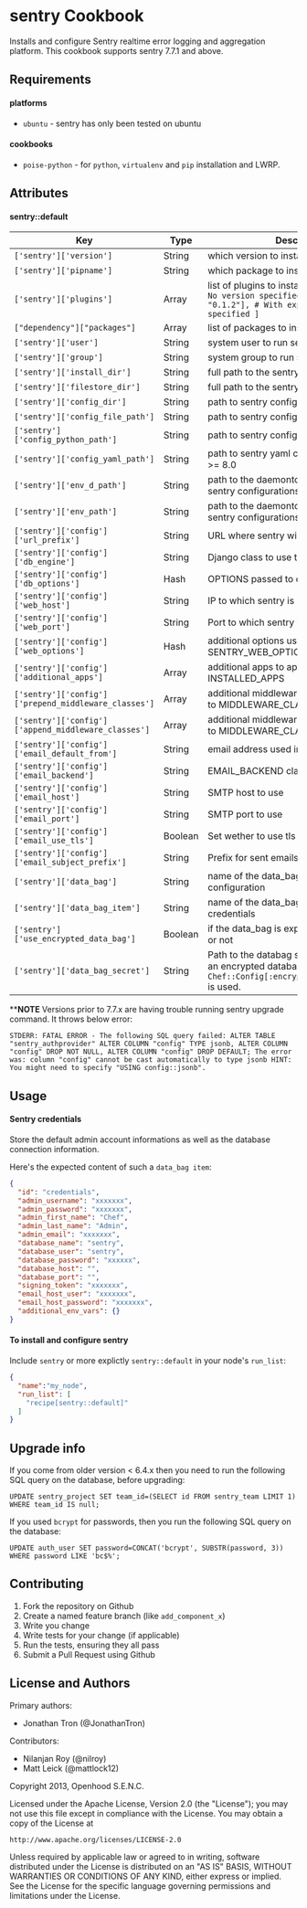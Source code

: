 sentry Cookbook
=================

Installs and configure Sentry realtime error logging and aggregation platform. This cookbook supports sentry 7.7.1 and above.

Requirements
------------

#### platforms
- `ubuntu` - sentry has only been tested on ubuntu

#### cookbooks
- `poise-python` - for `python`, `virtualenv` and `pip` installation and LWRP.

Attributes
----------

#### sentry::default

| Key | Type | Description | Default |
|-----|------|-------------|---------|
| `['sentry']['version']` | String | which version to install | `"8.6.0" **` |
| `['sentry']['pipname']` | String | which package to install | `"sentry[postgres]"` |
| `['sentry']['plugins']` | Array | list of plugins to install: ``` [ "sentry-irc", # No version specified ["sentry-github", "0.1.2"], # With explicit version specified ] ``` | `[["django-secure", "1.0.1"], ["django-bcrypt", "0.9.2"], ["django-sendmail-backend", "0.1.2"]]` |
| `["dependency"]["packages"]` | Array | list of packages to install | `["libxml2-dev", "libxslt1-dev", "libffi-dev",]` |
| `['sentry']['user']` | String | system user to run sentry | `"sentry"` |
| `['sentry']['group']` | String | system group to run sentry | `"sentry"` |
| `['sentry']['install_dir']` | String | full path to the sentry install directory | `"/opt/sentry/"` |
| `['sentry']['filestore_dir']` | String | full path to the sentry filestore directory | `"/opt/sentry/data"` |
| `['sentry']['config_dir']` | String | path to sentry config directory | `"/opt/sentry/etc"` |
| `['sentry']['config_file_path']` | String | path to sentry config file for Sentry < 8.0 | `"/opt/sentry/etc/config.py"` |
| `['sentry']['config_python_path']` | String | path to sentry config file for Sentry >= 8.0 | `"/opt/sentry/etc/sentry.conf.py"` |
| `['sentry']['config_yaml_path']` | String | path to sentry yaml config file for Sentry >= 8.0 | `"/opt/sentry/etc/config.yml"` |
| `['sentry']['env_d_path']` | String | path to the daemontool's env.d path for sentry configurations | `"/etc/sentry.d"` |
| `['sentry']['env_path']` | String | path to the daemontool's env path for sentry configurations | `"/etc/sentry.d/env"` |
| `['sentry']['config']['url_prefix']` | String | URL where sentry will be accessible | `"http://localhost"` |
| `['sentry']['config']['db_engine']` | String | Django class to use to connect to database | `"django.db.backends.postgresql_psycopg2"` |
| `['sentry']['config']['db_options']` | Hash | OPTIONS passed to database config | `{autocommit: true}` |
| `['sentry']['config']['web_host']` | String | IP to which sentry is listening | `"127.0.0.1"` |
| `['sentry']['config']['web_port']` | String | Port to which sentry is listening | `9000` |
| `['sentry']['config']['web_options']` | Hash | additional options used in SENTRY_WEB_OPTIONS | `{"workers": 3, secure_scheme_headers: {"X-FORWARDED-PROTO": 'https'}}` |
| `['sentry']['config']['additional_apps']` | Array | additional apps to append to INSTALLED_APPS | `["djangosecure", "django_bcrypt"]` |
| `['sentry']['config']['prepend_middleware_classes']` | Array | additional middlewares classes to prepend to MIDDLEWARE_CLASSES | `["djangosecure.middleware.SecurityMiddleware"]` |
| `['sentry']['config']['append_middleware_classes']` | Array | additional middlewares classes to append to MIDDLEWARE_CLASSES | `[]` |
| `['sentry']['config']['email_default_from']` | String | email address used in from of sent emails | `"#{node["sentry"]["user"]}@#{node[:fqdn]}"` |
| `['sentry']['config']['email_backend']` | String | EMAIL_BACKEND class to use by django | `"django.core.mail.backends.smtp.EmailBackend"` |
| `['sentry']['config']['email_host']` | String | SMTP host to use | `"localhost"` |
| `['sentry']['config']['email_port']` | String | SMTP port to use | `25` |
| `['sentry']['config']['email_use_tls']` | Boolean | Set wether to use tls for auth | `false` |
| `['sentry']['config']['email_subject_prefix']` | String | Prefix for sent emails | `nil` |
| `['sentry']['data_bag']` | String | name of the data_bag holding the sentry configuration | `"sentry"` |
| `['sentry']['data_bag_item']` | String | name of the data_bag's item holding the credentials | `"credentials"` |
| `['sentry']['use_encrypted_data_bag']` | Boolean | if the data_bag is expected to be encrypted or not | `false` |
| `['sentry']['data_bag_secret']` | String | Path to the databag secret file when using an encrypted databag, if nil the value from `Chef::Config[:encrypted_data_bag_secret]` is used. | `nil` |

****NOTE** Versions prior to 7.7.x are having trouble running sentry upgrade command. It throws below error:

	STDERR: FATAL ERROR - The following SQL query failed: ALTER TABLE "sentry_authprovider" ALTER COLUMN "config" TYPE jsonb, ALTER COLUMN 	"config" DROP NOT NULL, ALTER COLUMN "config" DROP DEFAULT; The error was: column "config" cannot be cast automatically to type jsonb HINT: 	You might need to specify "USING config::jsonb".

Usage
-----

#### Sentry credentials

Store the default admin account informations as well as the database connection
information.

Here's the expected content of such a `data_bag item`:

```json
{
  "id": "credentials",
  "admin_username": "xxxxxxx",
  "admin_password": "xxxxxxx",
  "admin_first_name": "Chef",
  "admin_last_name": "Admin",
  "admin_email": "xxxxxxx",
  "database_name": "sentry",
  "database_user": "sentry",
  "database_password": "xxxxxx",
  "database_host": "",
  "database_port": "",
  "signing_token": "xxxxxxx",
  "email_host_user": "xxxxxxx",
  "email_host_password": "xxxxxxx",
  "additional_env_vars": {}
}
```

#### To install and configure sentry

Include `sentry` or more explictly `sentry::default` in your node's `run_list`:

```json
{
  "name":"my_node",
  "run_list": [
    "recipe[sentry::default]"
  ]
}
```

Upgrade info
------------

If you come from older version < 6.4.x then you need to run the following SQL query on the database, before upgrading:

```
UPDATE sentry_project SET team_id=(SELECT id FROM sentry_team LIMIT 1) WHERE team_id IS null;
```

If you used `bcrypt` for passwords, then you run the following SQL query on the database:

```
UPDATE auth_user SET password=CONCAT('bcrypt', SUBSTR(password, 3)) WHERE password LIKE 'bc$%';
```

Contributing
------------

1. Fork the repository on Github
2. Create a named feature branch (like `add_component_x`)
3. Write you change
4. Write tests for your change (if applicable)
5. Run the tests, ensuring they all pass
6. Submit a Pull Request using Github

License and Authors
-------------------

Primary authors:

- Jonathan Tron (@JonathanTron)

Contributors:

- Nilanjan Roy (@nilroy)
- Matt Leick (@mattlock12)

Copyright 2013, Openhood S.E.N.C.

Licensed under the Apache License, Version 2.0 (the "License");
you may not use this file except in compliance with the License.
You may obtain a copy of the License at

    http://www.apache.org/licenses/LICENSE-2.0

Unless required by applicable law or agreed to in writing, software
distributed under the License is distributed on an "AS IS" BASIS,
WITHOUT WARRANTIES OR CONDITIONS OF ANY KIND, either express or implied.
See the License for the specific language governing permissions and
limitations under the License.

